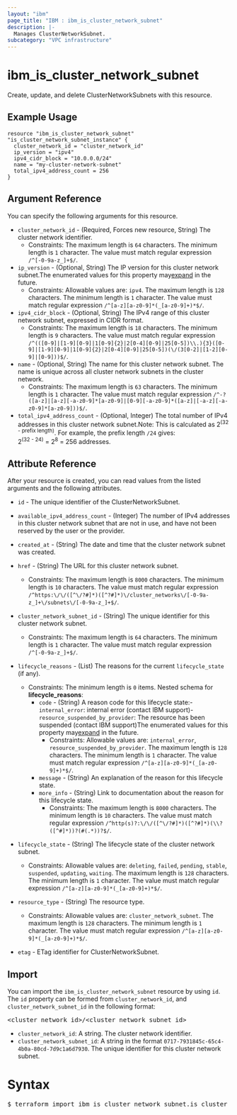 ```yaml
---
layout: "ibm"
page_title: "IBM : ibm_is_cluster_network_subnet"
description: |-
  Manages ClusterNetworkSubnet.
subcategory: "VPC infrastructure"
---
```


# ibm_is_cluster_network_subnet

Create, update, and delete ClusterNetworkSubnets with this resource.

## Example Usage

```hcl
resource "ibm_is_cluster_network_subnet" "is_cluster_network_subnet_instance" {
  cluster_network_id = "cluster_network_id"
  ip_version = "ipv4"
  ipv4_cidr_block = "10.0.0.0/24"
  name = "my-cluster-network-subnet"
  total_ipv4_address_count = 256
}
```

## Argument Reference

You can specify the following arguments for this resource.

- `cluster_network_id` - (Required, Forces new resource, String) The cluster network identifier.
  * Constraints: The maximum length is `64` characters. The minimum length is `1` character. The value must match regular expression `/^[-0-9a-z_]+$/`.
- `ip_version` - (Optional, String) The IP version for this cluster network subnet.The enumerated values for this property may[expand](https://cloud.ibm.com/apidocs/vpc#property-value-expansion) in the future.
  * Constraints: Allowable values are: `ipv4`. The maximum length is `128` characters. The minimum length is `1` character. The value must match regular expression `/^[a-z][a-z0-9]*(_[a-z0-9]+)*$/`.
- `ipv4_cidr_block` - (Optional, String) The IPv4 range of this cluster network subnet, expressed in CIDR format.
  * Constraints: The maximum length is `18` characters. The minimum length is `9` characters. The value must match regular expression `/^(([0-9]|[1-9][0-9]|1[0-9]{2}|2[0-4][0-9]|25[0-5])\\.){3}([0-9]|[1-9][0-9]|1[0-9]{2}|2[0-4][0-9]|25[0-5])(\/(3[0-2]|[1-2][0-9]|[0-9]))$/`.
- `name` - (Optional, String) The name for this cluster network subnet. The name is unique across all cluster network subnets in the cluster network.
  * Constraints: The maximum length is `63` characters. The minimum length is `1` character. The value must match regular expression `/^-?([a-z]|[a-z][-a-z0-9]*[a-z0-9]|[0-9][-a-z0-9]*([a-z]|[-a-z][-a-z0-9]*[a-z0-9]))$/`.
- `total_ipv4_address_count` - (Optional, Integer) The total number of IPv4 addresses in this cluster network subnet.Note: This is calculated as 2<sup>(32 - prefix length)</sup>. For example, the prefix length `/24` gives:<br> 2<sup>(32 - 24)</sup> = 2<sup>8</sup> = 256 addresses.

## Attribute Reference

After your resource is created, you can read values from the listed arguments and the following attributes.

- `id` - The unique identifier of the ClusterNetworkSubnet.
- `available_ipv4_address_count` - (Integer) The number of IPv4 addresses in this cluster network subnet that are not in use, and have not been reserved by the user or the provider.
- `created_at` - (String) The date and time that the cluster network subnet was created.
- `href` - (String) The URL for this cluster network subnet.
  * Constraints: The maximum length is `8000` characters. The minimum length is `10` characters. The value must match regular expression `/^https:\/\/([^\/?#]*)([^?#]*)\/cluster_networks\/[-0-9a-z_]+\/subnets\/[-0-9a-z_]+$/`.
- `cluster_network_subnet_id` - (String) The unique identifier for this cluster network subnet.
  * Constraints: The maximum length is `64` characters. The minimum length is `1` character. The value must match regular expression `/^[-0-9a-z_]+$/`.
- `lifecycle_reasons` - (List) The reasons for the current `lifecycle_state` (if any).
  * Constraints: The minimum length is `0` items.
Nested schema for **lifecycle_reasons**:
	- `code` - (String) A reason code for this lifecycle state:- `internal_error`: internal error (contact IBM support)- `resource_suspended_by_provider`: The resource has been suspended (contact IBM  support)The enumerated values for this property may[expand](https://cloud.ibm.com/apidocs/vpc#property-value-expansion) in the future.
	  * Constraints: Allowable values are: `internal_error`, `resource_suspended_by_provider`. The maximum length is `128` characters. The minimum length is `1` character. The value must match regular expression `/^[a-z][a-z0-9]*(_[a-z0-9]+)*$/`.
	- `message` - (String) An explanation of the reason for this lifecycle state.
	- `more_info` - (String) Link to documentation about the reason for this lifecycle state.
	  * Constraints: The maximum length is `8000` characters. The minimum length is `10` characters. The value must match regular expression `/^http(s)?:\/\/([^\/?#]*)([^?#]*)(\\?([^#]*))?(#(.*))?$/`.
- `lifecycle_state` - (String) The lifecycle state of the cluster network subnet.
  * Constraints: Allowable values are: `deleting`, `failed`, `pending`, `stable`, `suspended`, `updating`, `waiting`. The maximum length is `128` characters. The minimum length is `1` character. The value must match regular expression `/^[a-z][a-z0-9]*(_[a-z0-9]+)*$/`.
- `resource_type` - (String) The resource type.
  * Constraints: Allowable values are: `cluster_network_subnet`. The maximum length is `128` characters. The minimum length is `1` character. The value must match regular expression `/^[a-z][a-z0-9]*(_[a-z0-9]+)*$/`.

- `etag` - ETag identifier for ClusterNetworkSubnet.

## Import

You can import the `ibm_is_cluster_network_subnet` resource by using `id`.
The `id` property can be formed from `cluster_network_id`, and `cluster_network_subnet_id` in the following format:

<pre>
&lt;cluster_network_id&gt;/&lt;cluster_network_subnet_id&gt;
</pre>
- `cluster_network_id`: A string. The cluster network identifier.
- `cluster_network_subnet_id`: A string in the format `0717-7931845c-65c4-4b0a-80cd-7d9c1a6d7930`. The unique identifier for this cluster network subnet.

# Syntax
<pre>
$ terraform import ibm_is_cluster_network_subnet.is_cluster_network_subnet &lt;cluster_network_id&gt;/&lt;cluster_network_subnet_id&gt;
</pre>
